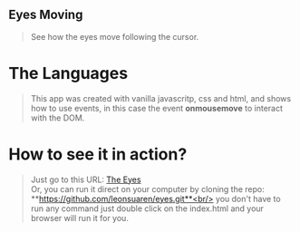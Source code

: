 ## Eyes Moving

> See how the eyes move following the cursor. 

# The Languages

> This app was created with vanilla javascritp, css and html, and shows how to use events, in this case the event **onmousemove** to interact with the DOM.

# How to see it in action?

> Just go to this URL: [The Eyes](https://leonsuaren.github.io/eyes/)<br/>
> Or, you can run it direct on your computer by cloning the repo: **https://github.com/leonsuaren/eyes.git**<br/>
> you don't have to run any command just double click on the index.html and your browser will run it for you.